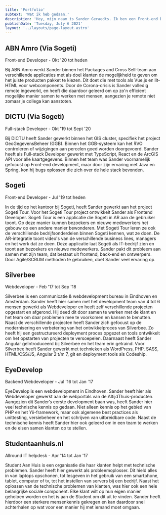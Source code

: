 ```yaml
---
title: 'Portfolio'
subtext: 'Wat ik heb gedaan.'
description: 'Hey, mijn naam is Sander Geraedts. Ik ben een Front-end Developer uit Veendam en werk op dit moment voor ABN AMRO, in opdracht van Sogeti.'
publishDate: 'Tuesday, July 6 2021'
layout: '../layouts/page-layout.astro'
---
```


## ABN Amro (Via Sogeti)

<p class="mt-0 i fw-600 col-gray ">Front-end Developer - Okt '20 tot heden</p>

Bij ABN Amro werkt Sander binnen het Packages and Cross Sell-team aan verschillende applicaties met als doel klanten de mogelijkheid te geven om het juiste producten pakket te kiezen. Dit doet die met tools als Vue.js en lit-HTML voor webcomponents. Door de Corona-crisis is Sander volledig remote ingewerkt, en heeft die daardoor geleerd om op zo'n efficient mogelijke manier samen te werken met mensen, aangezien je remote niet zomaar je collega kan aanstoten.

## DICTU (Via Sogeti)

<p class="mt-0 i fw-600 col-gray ">Full-stack Developer - Okt '19 tot Sept '20</p>

Bij DICTU heeft Sander gewerkt binnen het GIS cluster, specifiek het project GeoGegevensBeheer (GGB). Binnen het GGB-systeem kan het RVO controleren of wijzigingen aan percelen goed worden doorgevoerd. Sander heeft als Full-stack Developer gewerkt met TypeScript, React en de ArcGIS API voor alle kaartgegevens. Binnen het team was Sander voornamelijk gefocust op Front-end development, maar door zijn ervaring met Java en Spring, kon hij bugs oplossen die zich over de hele stack bevonden.

## Sogeti

<p class="mt-0 i fw-600 col-gray ">Front-end Developer - Jul '19 tot heden</p>

In de tijd op het kantoor bij Sogeti, heeft Sander gewerkt aan het project Sogeti Tour. Voor het Sogeti Tour project ontwikkelt Sander als Frontend Developer. Sogeti Tour is een applicatie die Sogeti in AR aan de gebruiker toont. Op deze manier kunnen bezoekers en nieuwe medewerkers het gebouw op een andere manier bewonderen. Met Sogeti Tour leren ze ook de verschillende bedrijfsonderdelen binnen Sogeti kennen, wat ze doen. De AR-integratie toont video's van de verschillende business lines, managers en het werk dat ze doen. Deze applicatie laat Sogeti als IT-bedrijf zien en toont aan bezoekers en nieuwe medewerkers. Sander pakt dit probleem aan samen met zijn team, dat bestaat uit frontend, back-end en ontwerpers. Door Agile/SCRUM methoden te gebruiken, doet Sander veel ervaring op.

## Silverbee

<p class="mt-0 i fw-600 col-gray ">Webdeveloper - Feb '17 tot Sep '18</p>

Silverbee is een communicatie & webdevelopment bureau in Eindhoven en Amsterdam. Sander heeft hier samen met het development team van 4 tot 6 mensen gewerkt als Webdeveloper en heeft zelf verschillende projecten opgestart en afgerond. Hij deed dit door samen te werken met de klant en het team om daar problemen mee te voorkomen en kansen te benutten. Naast de verschillende projecten heeft Sander zich gefocust op de modernisering en verbetering van het ontwikkelproces van Silverbee. Zo heeft hij een gestructureerd deployment proces opgezet en tools ontwikkelt om het opstarten van projecten te versoepelen. Daarnaast heeft Sander Angular geïntroduceerd bij Silverbee en het team erin getraind. Voor Silverbee heeft Sander gewerkt met technieken als WordPress, PHP, SASS, HTML/CSS/JS, Angular 2 t/m 7, git en deployment tools als Codeship.

## EyeDevelop

<p class="mt-0 i fw-600 col-gray ">Backend Webdeveloper - Jul '16 tot Jan '17</p>

EyeDevelop is een webdevelopment in Eindhoven. Sander heeft hier als Webdeveloper gewerkt aan de webportals van de AltijdThuis-producten. Aangezien dit Sander’s eerste development baan was, heeft Sander hier veel technische kennis op gedaan. Niet alleen kennis op het gebied van PHP en het Yii-framework, maar ook algemene best practices als unittesting, versiebeheer en het schrijven van uitbreidbare code. Naast de technische kennis heeft Sander hier ook geleerd om in een team te werken en de eisen samen klanten op te stellen.

## Studentaanhuis.nl

<p class="mt-0 i fw-600 col-gray ">Allround IT helpdesk - Apr '14 tot <span class="tooltip" title="Volgens mijn moeder tot heden...">Jan '17</span></p>

Student Aan Huis is een organisatie die haar klanten helpt met technische problemen. Sander heeft hier gewerkt als probleemoplosser. Dit hield alles in van laptops opschonen, tot lesgeven in het gebruik van een smartphone, tablet, computer of tv, tot het instellen van servers bij een bedrijf. Naast het oplossen van de technische problemen van klanten, was hier ook een hele belangrijke sociale component. Elke klant wilt op hun eigen manier geholpen worden en het is aan de Student om dit uit te vinden. Sander heeft hierdoor een sterkere mensenkennis gekregen en kan daardoor snel achterhalen op wat voor een manier hij met iemand moet omgaan.
